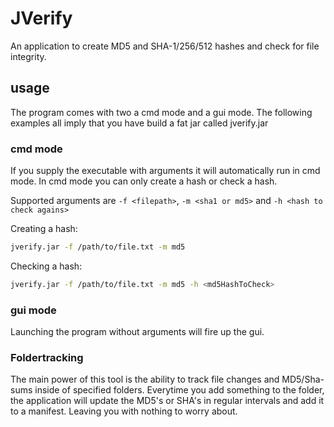 # JVerify
An application to create MD5 and SHA-1/256/512 hashes and check for file integrity.

## usage
The program comes with two a cmd mode and a gui mode. The following examples all imply that you have build a fat jar called jverify.jar

### cmd mode
If you supply the executable with arguments it will automatically run in cmd mode. In cmd mode you can only create a hash or check a hash.

Supported arguments are ```-f <filepath>```, ```-m <sha1 or md5>``` and ```-h <hash to check agains>```

Creating a hash:
```bash
jverify.jar -f /path/to/file.txt -m md5
```

Checking a hash:
```bash
jverify.jar -f /path/to/file.txt -m md5 -h <md5HashToCheck>
```

### gui mode
Launching the program without arguments will fire up the gui.


### Foldertracking

The main power of this tool is the ability to track file changes and MD5/Sha-sums inside of specified folders. Everytime you add something to the folder, the application will update the MD5's or SHA's in regular intervals and add it to a manifest. Leaving you with nothing to worry about.
